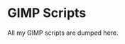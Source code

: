 # GIMP Scripts

All my GIMP scripts are dumped here.

<!-- # Install  -->

<!-- # Configure -->

<!-- # Highlights -->

<!-- # Contribute -->

<!-- # FAQ -->

<!-- # Related -->

<!-- # License -->
